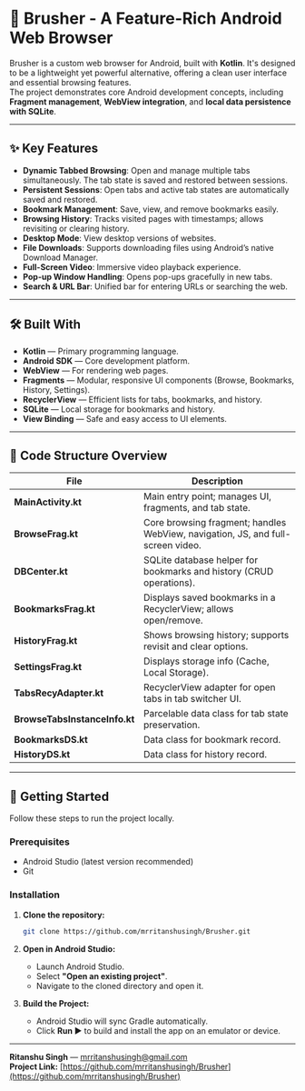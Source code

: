 # 🧭 Brusher - A Feature-Rich Android Web Browser

Brusher is a custom web browser for Android, built with **Kotlin**. It's designed to be a lightweight yet powerful alternative, offering a clean user interface and essential browsing features.  
The project demonstrates core Android development concepts, including **Fragment management**, **WebView integration**, and **local data persistence with SQLite**.

---

## ✨ Key Features

- **Dynamic Tabbed Browsing**: Open and manage multiple tabs simultaneously. The tab state is saved and restored between sessions.
- **Persistent Sessions**: Open tabs and active tab states are automatically saved and restored.
- **Bookmark Management**: Save, view, and remove bookmarks easily.
- **Browsing History**: Tracks visited pages with timestamps; allows revisiting or clearing history.
- **Desktop Mode**: View desktop versions of websites.
- **File Downloads**: Supports downloading files using Android’s native Download Manager.
- **Full-Screen Video**: Immersive video playback experience.
- **Pop-up Window Handling**: Opens pop-ups gracefully in new tabs.
- **Search & URL Bar**: Unified bar for entering URLs or searching the web.

---

## 🛠️ Built With

- **Kotlin** — Primary programming language.  
- **Android SDK** — Core development platform.  
- **WebView** — For rendering web pages.  
- **Fragments** — Modular, responsive UI components (Browse, Bookmarks, History, Settings).  
- **RecyclerView** — Efficient lists for tabs, bookmarks, and history.  
- **SQLite** — Local storage for bookmarks and history.  
- **View Binding** — Safe and easy access to UI elements.

---

## 📂 Code Structure Overview

| File | Description |
|------|--------------|
| **MainActivity.kt** | Main entry point; manages UI, fragments, and tab state. |
| **BrowseFrag.kt** | Core browsing fragment; handles WebView, navigation, JS, and full-screen video. |
| **DBCenter.kt** | SQLite database helper for bookmarks and history (CRUD operations). |
| **BookmarksFrag.kt** | Displays saved bookmarks in a RecyclerView; allows open/remove. |
| **HistoryFrag.kt** | Shows browsing history; supports revisit and clear options. |
| **SettingsFrag.kt** | Displays storage info (Cache, Local Storage). |
| **TabsRecyAdapter.kt** | RecyclerView adapter for open tabs in tab switcher UI. |
| **BrowseTabsInstanceInfo.kt** | Parcelable data class for tab state preservation. |
| **BookmarksDS.kt** | Data class for bookmark record. |
| **HistoryDS.kt** | Data class for history record. |

---

## 🚀 Getting Started

Follow these steps to run the project locally.

### Prerequisites

- Android Studio (latest version recommended)  
- Git

### Installation

1. **Clone the repository:**  
   ```bash
   git clone https://github.com/mrritanshusingh/Brusher.git
   ```

2. **Open in Android Studio:**  
   - Launch Android Studio.  
   - Select **"Open an existing project"**.  
   - Navigate to the cloned directory and open it.

3. **Build the Project:**  
   - Android Studio will sync Gradle automatically.  
   - Click **Run ▶️** to build and install the app on an emulator or device.

---


**Ritanshu Singh** — mrritanshusingh@gmail.com  
**Project Link:** [https://github.com/mrritanshusingh/Brusher](https://github.com/mrritanshusingh/Brusher)
